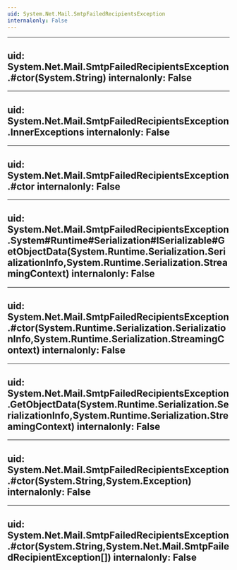 ```yaml
---
uid: System.Net.Mail.SmtpFailedRecipientsException
internalonly: False
---
```


---
uid: System.Net.Mail.SmtpFailedRecipientsException.#ctor(System.String)
internalonly: False
---

---
uid: System.Net.Mail.SmtpFailedRecipientsException.InnerExceptions
internalonly: False
---

---
uid: System.Net.Mail.SmtpFailedRecipientsException.#ctor
internalonly: False
---

---
uid: System.Net.Mail.SmtpFailedRecipientsException.System#Runtime#Serialization#ISerializable#GetObjectData(System.Runtime.Serialization.SerializationInfo,System.Runtime.Serialization.StreamingContext)
internalonly: False
---

---
uid: System.Net.Mail.SmtpFailedRecipientsException.#ctor(System.Runtime.Serialization.SerializationInfo,System.Runtime.Serialization.StreamingContext)
internalonly: False
---

---
uid: System.Net.Mail.SmtpFailedRecipientsException.GetObjectData(System.Runtime.Serialization.SerializationInfo,System.Runtime.Serialization.StreamingContext)
internalonly: False
---

---
uid: System.Net.Mail.SmtpFailedRecipientsException.#ctor(System.String,System.Exception)
internalonly: False
---

---
uid: System.Net.Mail.SmtpFailedRecipientsException.#ctor(System.String,System.Net.Mail.SmtpFailedRecipientException[])
internalonly: False
---
